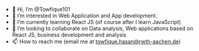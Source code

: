 - 👋 Hi, I’m @Towfique101
- 👀 I’m interested in Web Application and App development.
- 🌱 I’m currently learning React JS (of course after I learn JavaScript)
- 💞️ I’m looking to collaborate on Data analysis, Web applications based on React JS, business development and analysis
- 📫 How to reach me (email me at towfique.hasan@rwth-aachen.de)

<!---
Towfique101/Towfique101 is a ✨ special ✨ repository because its `README.md` (this file) appears on your GitHub profile.
You can click the Preview link to take a look at your changes.
--->
